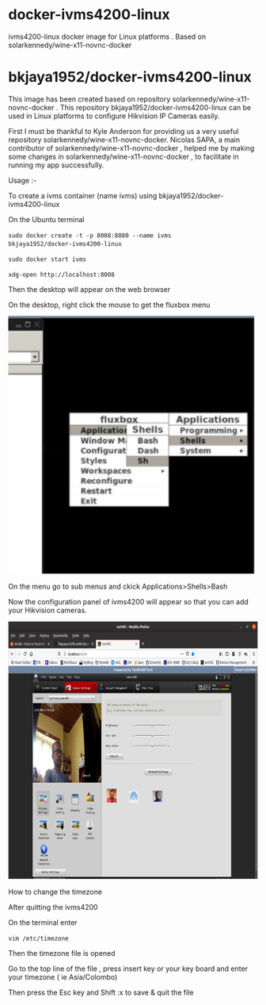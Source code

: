 # docker-ivms4200-linux
ivms4200-linux docker image for Linux platforms . Based on solarkennedy/wine-x11-novnc-docker
# bkjaya1952/docker-ivms4200-linux

This image has been created based on repository solarkennedy/wine-x11-novnc-docker . This repository bkjaya1952/docker-ivms4200-linux can be used in Linux platforms to configure Hikvision IP Cameras easily. 

First I must be thankful to Kyle Anderson for providing us a very useful repository solarkennedy/wine-x11-novnc-docker. Nicolas SAPA,  a main contributor of solarkennedy/wine-x11-novnc-docker , helped me by making some changes in solarkennedy/wine-x11-novnc-docker , to facilitate in running  my app successfully.

Usage :-

To create a ivms container (name ivms)  using bkjaya1952/docker-ivms4200-linux

On the Ubuntu terminal

<code>sudo docker create -t -p 8008:8080 --name ivms bkjaya1952/docker-ivms4200-linux</code>

<code>sudo docker start ivms</code>

<code>xdg-open http://localhost:8008</code>

Then the desktop will appear on the web browser

On the desktop, right click the mouse to get the fluxbox menu

<img src="https://raw.githubusercontent.com/bkjaya2020/docker-ivms4200-linux/master/Screenshot%20from%202020-02-15%2011-27-30.png" alt="https://raw.githubusercontent.com/bkjaya2020/docker-ivms4200-linux/master/Screenshot%20from%202020-02-15%2011-27-30.png" class="shrinkToFit" width="625" height="520">

On the menu go to sub menus and ckick  Applications>Shells>Bash

Now the configuration panel of ivms4200 will appear so that you can add your Hikvision cameras.

<img src="https://raw.githubusercontent.com/bkjaya2020/docker-ivms4200-linux/master/Screenshot%20from%202020-02-15%2009-42-22.png" alt="https://raw.githubusercontent.com/bkjaya2020/docker-ivms4200-linux/master/Screenshot%20from%202020-02-15%2009-42-22.png" class="shrinkToFit" width="625" height="520">

How to change the timezone

After quitting the ivms4200  

On the terminal enter

<code>vim /etc/timezone</code>

Then the timezone file is opened 

Go to the top line of the file ,  press insert key or your key board and enter your timezone ( ie    Asia/Colombo)

Then press the Esc key and Shift :x to save & quit  the file

